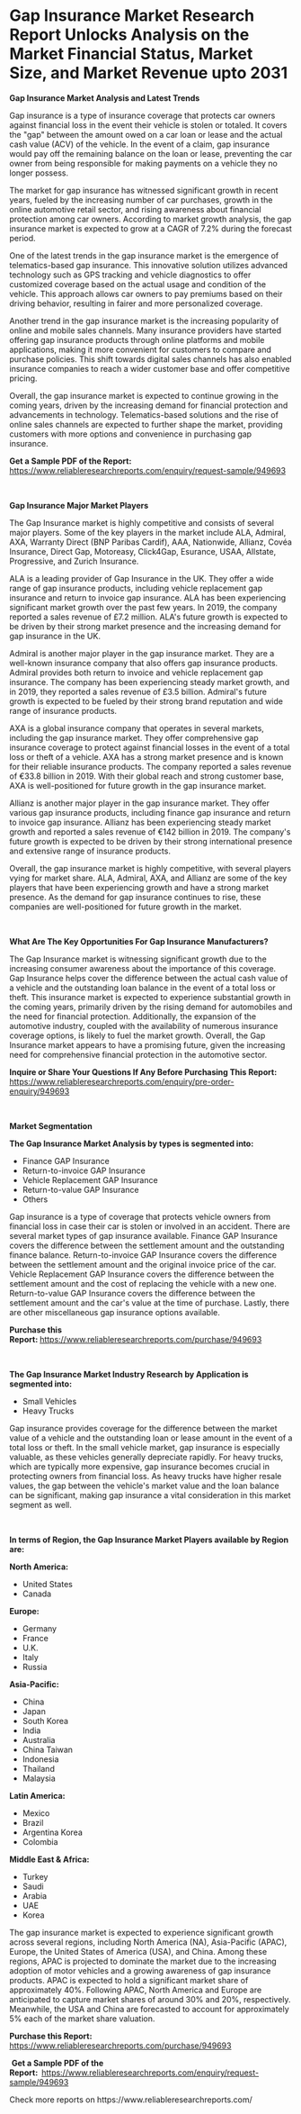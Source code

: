 <p><h1>Gap Insurance Market Research Report Unlocks Analysis on the Market Financial Status, Market Size, and Market Revenue upto 2031</h1></p><p><strong>Gap Insurance Market Analysis and Latest Trends</strong></p>
<p><p>Gap insurance is a type of insurance coverage that protects car owners against financial loss in the event their vehicle is stolen or totaled. It covers the "gap" between the amount owed on a car loan or lease and the actual cash value (ACV) of the vehicle. In the event of a claim, gap insurance would pay off the remaining balance on the loan or lease, preventing the car owner from being responsible for making payments on a vehicle they no longer possess.</p><p>The market for gap insurance has witnessed significant growth in recent years, fueled by the increasing number of car purchases, growth in the online automotive retail sector, and rising awareness about financial protection among car owners. According to market growth analysis, the gap insurance market is expected to grow at a CAGR of 7.2% during the forecast period.</p><p>One of the latest trends in the gap insurance market is the emergence of telematics-based gap insurance. This innovative solution utilizes advanced technology such as GPS tracking and vehicle diagnostics to offer customized coverage based on the actual usage and condition of the vehicle. This approach allows car owners to pay premiums based on their driving behavior, resulting in fairer and more personalized coverage.</p><p>Another trend in the gap insurance market is the increasing popularity of online and mobile sales channels. Many insurance providers have started offering gap insurance products through online platforms and mobile applications, making it more convenient for customers to compare and purchase policies. This shift towards digital sales channels has also enabled insurance companies to reach a wider customer base and offer competitive pricing.</p><p>Overall, the gap insurance market is expected to continue growing in the coming years, driven by the increasing demand for financial protection and advancements in technology. Telematics-based solutions and the rise of online sales channels are expected to further shape the market, providing customers with more options and convenience in purchasing gap insurance.</p></p>
<p><strong>Get a Sample PDF of the Report:&nbsp;</strong> <a href="https://www.reliableresearchreports.com/enquiry/request-sample/949693">https://www.reliableresearchreports.com/enquiry/request-sample/949693</a></p>
<p>&nbsp;</p>
<p><strong>Gap Insurance Major Market Players</strong></p>
<p><p>The Gap Insurance market is highly competitive and consists of several major players. Some of the key players in the market include ALA, Admiral, AXA, Warranty Direct (BNP Paribas Cardif), AAA, Nationwide, Allianz, Covéa Insurance, Direct Gap, Motoreasy, Click4Gap, Esurance, USAA, Allstate, Progressive, and Zurich Insurance.</p><p>ALA is a leading provider of Gap Insurance in the UK. They offer a wide range of gap insurance products, including vehicle replacement gap insurance and return to invoice gap insurance. ALA has been experiencing significant market growth over the past few years. In 2019, the company reported a sales revenue of £7.2 million. ALA's future growth is expected to be driven by their strong market presence and the increasing demand for gap insurance in the UK.</p><p>Admiral is another major player in the gap insurance market. They are a well-known insurance company that also offers gap insurance products. Admiral provides both return to invoice and vehicle replacement gap insurance. The company has been experiencing steady market growth, and in 2019, they reported a sales revenue of £3.5 billion. Admiral's future growth is expected to be fueled by their strong brand reputation and wide range of insurance products.</p><p>AXA is a global insurance company that operates in several markets, including the gap insurance market. They offer comprehensive gap insurance coverage to protect against financial losses in the event of a total loss or theft of a vehicle. AXA has a strong market presence and is known for their reliable insurance products. The company reported a sales revenue of €33.8 billion in 2019. With their global reach and strong customer base, AXA is well-positioned for future growth in the gap insurance market.</p><p>Allianz is another major player in the gap insurance market. They offer various gap insurance products, including finance gap insurance and return to invoice gap insurance. Allianz has been experiencing steady market growth and reported a sales revenue of €142 billion in 2019. The company's future growth is expected to be driven by their strong international presence and extensive range of insurance products.</p><p>Overall, the gap insurance market is highly competitive, with several players vying for market share. ALA, Admiral, AXA, and Allianz are some of the key players that have been experiencing growth and have a strong market presence. As the demand for gap insurance continues to rise, these companies are well-positioned for future growth in the market.</p></p>
<p>&nbsp;</p>
<p><strong>What Are The Key Opportunities For Gap Insurance Manufacturers?</strong></p>
<p><p>The Gap Insurance market is witnessing significant growth due to the increasing consumer awareness about the importance of this coverage. Gap Insurance helps cover the difference between the actual cash value of a vehicle and the outstanding loan balance in the event of a total loss or theft. This insurance market is expected to experience substantial growth in the coming years, primarily driven by the rising demand for automobiles and the need for financial protection. Additionally, the expansion of the automotive industry, coupled with the availability of numerous insurance coverage options, is likely to fuel the market growth. Overall, the Gap Insurance market appears to have a promising future, given the increasing need for comprehensive financial protection in the automotive sector.</p></p>
<p><strong>Inquire or Share Your Questions If Any Before Purchasing This Report:</strong> <a href="https://www.reliableresearchreports.com/enquiry/pre-order-enquiry/949693">https://www.reliableresearchreports.com/enquiry/pre-order-enquiry/949693</a></p>
<p>&nbsp;</p>
<p><strong>Market Segmentation</strong></p>
<p><strong>The Gap Insurance Market Analysis by types is segmented into:</strong></p>
<p><ul><li>Finance GAP Insurance</li><li>Return-to-invoice GAP Insurance</li><li>Vehicle Replacement GAP Insurance</li><li>Return-to-value GAP Insurance</li><li>Others</li></ul></p>
<p><p>Gap insurance is a type of coverage that protects vehicle owners from financial loss in case their car is stolen or involved in an accident. There are several market types of gap insurance available. Finance GAP Insurance covers the difference between the settlement amount and the outstanding finance balance. Return-to-invoice GAP Insurance covers the difference between the settlement amount and the original invoice price of the car. Vehicle Replacement GAP Insurance covers the difference between the settlement amount and the cost of replacing the vehicle with a new one. Return-to-value GAP Insurance covers the difference between the settlement amount and the car's value at the time of purchase. Lastly, there are other miscellaneous gap insurance options available.</p></p>
<p><strong>Purchase this Report:&nbsp;</strong><a href="https://www.reliableresearchreports.com/purchase/949693">https://www.reliableresearchreports.com/purchase/949693</a></p>
<p>&nbsp;</p>
<p><strong>The Gap Insurance Market Industry Research by Application is segmented into:</strong></p>
<p><ul><li>Small Vehicles</li><li>Heavy Trucks</li></ul></p>
<p><p>Gap insurance provides coverage for the difference between the market value of a vehicle and the outstanding loan or lease amount in the event of a total loss or theft. In the small vehicle market, gap insurance is especially valuable, as these vehicles generally depreciate rapidly. For heavy trucks, which are typically more expensive, gap insurance becomes crucial in protecting owners from financial loss. As heavy trucks have higher resale values, the gap between the vehicle's market value and the loan balance can be significant, making gap insurance a vital consideration in this market segment as well.</p></p>
<p>&nbsp;</p>
<p><strong>In terms of Region, the Gap Insurance Market Players available by Region are:</strong></p>
<p>
    <p> <strong> North America: </strong>
        <ul>
            <li>United States</li>
            <li>Canada</li>
        </ul>
        </p> 
    <p> <strong> Europe: </strong>
        <ul>
            <li>Germany</li>
            <li>France</li>
            <li>U.K.</li>
            <li>Italy</li>
            <li>Russia</li>
        </ul>
        </p> 
    <p> <strong> Asia-Pacific: </strong>
        <ul>
            <li>China</li>
            <li>Japan</li>
            <li>South Korea</li>
            <li>India</li>
            <li>Australia</li>
            <li>China Taiwan</li>
            <li>Indonesia</li>
            <li>Thailand</li>
            <li>Malaysia</li>
        </ul>
        </p> 
    <p> <strong> Latin America: </strong>
        <ul>
            <li>Mexico</li>
            <li>Brazil</li>
            <li>Argentina Korea</li>
            <li>Colombia</li>
        </ul>
        </p> 
    <p> <strong> Middle East & Africa: </strong>
        <ul>
            <li>Turkey</li>
            <li>Saudi</li>
            <li>Arabia</li>
            <li>UAE</li>
            <li>Korea</li>
        </ul>
    </p>
    </p>
<p><p>The gap insurance market is expected to experience significant growth across several regions, including North America (NA), Asia-Pacific (APAC), Europe, the United States of America (USA), and China. Among these regions, APAC is projected to dominate the market due to the increasing adoption of motor vehicles and a growing awareness of gap insurance products. APAC is expected to hold a significant market share of approximately 40%. Following APAC, North America and Europe are anticipated to capture market shares of around 30% and 20%, respectively. Meanwhile, the USA and China are forecasted to account for approximately 5% each of the market share valuation.</p></p>
<p><strong>Purchase this Report: </strong><a href="https://www.reliableresearchreports.com/purchase/949693">https://www.reliableresearchreports.com/purchase/949693</a></p>
<p>&nbsp;<strong>Get a Sample PDF of the Report:&nbsp;&nbsp;</strong><a href="https://www.reliableresearchreports.com/enquiry/request-sample/949693">https://www.reliableresearchreports.com/enquiry/request-sample/949693</a></p>
<p><strong></strong></p>
<p>Check more reports on https://www.reliableresearchreports.com/</p>